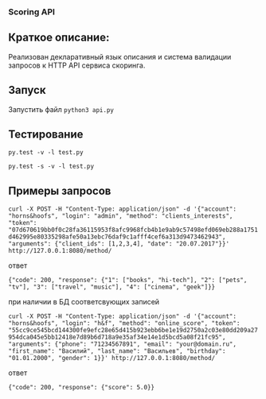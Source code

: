 ### Scoring API

## Краткое описание:
Реализован декларативный язык описания и система валидации запросов к HTTP API сервиса скоринга.

## Запуск
Запустить файл
`python3 api.py`

## Тестирование
`py.test -v -l test.py`

`py.test -s -v -l test.py`

## Примеры запросов

`curl -X POST -H "Content-Type: application/json" -d '{"account": "horns&hoofs", "login": "admin",
"method": "clients_interests", "token":
"07d670619bb0f0c28fa36115953f8afc9968fcb4b1e9ab9c57498efd069eb288a1751d462995e80335298afe50a13ebc76daf9c1afff4cef6a313d9473462943",
"arguments": {"client_ids": [1,2,3,4], "date": "20.07.2017"}}' http://127.0.0.1:8080/method/`

ответ

`{"code": 200, "response": {"1": ["books", "hi-tech"], "2": ["pets", "tv"], "3": ["travel", "music"],
"4": ["cinema", "geek"]}}`

при наличии в БД соответсвующих записей


`curl -X POST -H "Content-Type: application/json" -d '{"account": "horns&hoofs", "login": "h&f",
"method": "online_score", "token":
"55cc9ce545bcd144300fe9efc28e65d415b923ebb6be1e19d2750a2c03e80dd209a27954dca045e5bb12418e7d89b6d718a9e35af34e14e1d5bcd5a08f21fc95",
"arguments": {"phone": "71234567891", "email": "your@domain.ru", "first_name": "Василий",
"last_name": "Васильев", "birthday": "01.01.2000", "gender": 1}}' http://127.0.0.1:8080/method/`

ответ

`{"code": 200, "response": {"score": 5.0}}`